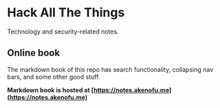 # Hack All The Things

Technology and security-related notes.
## Online book  
The markdown book of this repo has search functionality, collapsing nav bars, and some other good stuff.

**Markdown book is hosted at [https://notes.akenofu.me](https://notes.akenofu.me)**